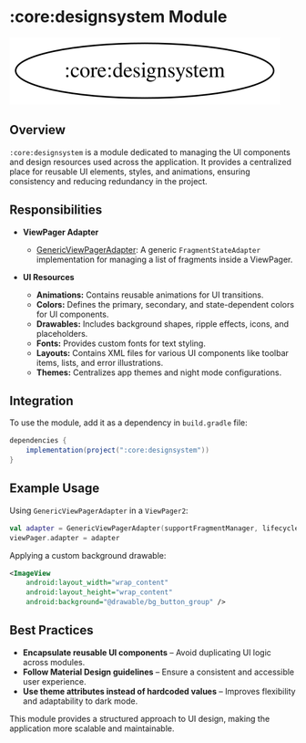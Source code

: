 # \:core\:designsystem Module

![Dependency graph](../../docs/images/module-graphs/core-designsystem.svg)  

## Overview

`:core:designsystem` is a module dedicated to managing the UI components and design resources used across the application. It provides a centralized place for reusable UI elements, styles, and animations, ensuring consistency and reducing redundancy in the project.

## Responsibilities

- **ViewPager Adapter**
  - [GenericViewPagerAdapter](../designsystem/src/main/kotlin/com/waffiq/bazz_movies/core/designsystem/viewpager/GenericViewPagerAdapter.kt): A generic `FragmentStateAdapter` implementation for managing a list of fragments inside a ViewPager.

- **UI Resources**
  - **Animations:** Contains reusable animations for UI transitions.
  - **Colors:** Defines the primary, secondary, and state-dependent colors for UI components.
  - **Drawables:** Includes background shapes, ripple effects, icons, and placeholders.
  - **Fonts:** Provides custom fonts for text styling.
  - **Layouts:** Contains XML files for various UI components like toolbar items, lists, and error illustrations.
  - **Themes:** Centralizes app themes and night mode configurations.

## Integration

To use the module, add it as a dependency in `build.gradle` file:

```gradle
dependencies {
    implementation(project(":core:designsystem"))
}
```

## Example Usage

Using `GenericViewPagerAdapter` in a `ViewPager2`:

```kotlin
val adapter = GenericViewPagerAdapter(supportFragmentManager, lifecycle, listOf(fragment1, fragment2))
viewPager.adapter = adapter
```

Applying a custom background drawable:

```xml
<ImageView
    android:layout_width="wrap_content"
    android:layout_height="wrap_content"
    android:background="@drawable/bg_button_group" />
```

## Best Practices

- **Encapsulate reusable UI components** – Avoid duplicating UI logic across modules.
- **Follow Material Design guidelines** – Ensure a consistent and accessible user experience.
- **Use theme attributes instead of hardcoded values** – Improves flexibility and adaptability to dark mode.

This module provides a structured approach to UI design, making the application more scalable and maintainable.
